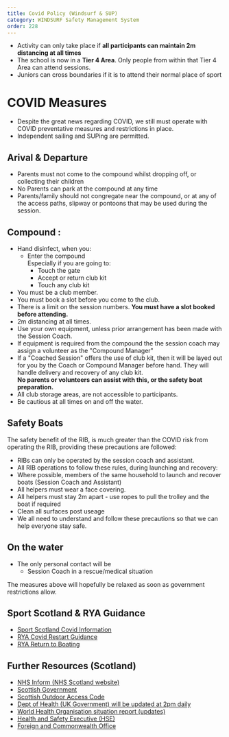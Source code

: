 ```yaml
---
title: Covid Policy (Windsurf & SUP)
category: WINDSURF Safety Management System
order: 228
---
```


- Activity can only take place if **all participants can maintain 2m distancing at all times**
- The school is now in a **Tier 4 Area**. Only people from within that Tier 4 Area can attend sessions.
- Juniors can cross boundaries if it is to attend their normal place of sport

# COVID Measures

- Despite the great news regarding COVID, we still must operate with COVID preventative measures and restrictions in place.
- Independent sailing and SUPing are permitted.

## Arival & Departure

- Parents must not come to the compound whilst dropping off, or collecting their children
- No Parents can park at the compound at any time
- Parents/family should not congregate near the compound, or at any of the access paths, slipway or pontoons that may be used during the session.

## Compound :

- Hand disinfect, when you: 
  - Enter the compound <br />Especially if you are going to:  
    - Touch the gate
    - Accept or return club kit
    - Touch any club kit 
- You must be a club member.
- You must book a slot before you come to the club.
- There is a limit on the session numbers. **You must have a slot booked before attending.**
- 2m distancing at all times.
- Use your own equipment, unless prior arrangement has been made with the Session Coach.
- If equipment is required from the compound the the session coach may assign a volunteer as the "Compound Manager"
- If a "Coached Session" offers the use of club kit, then it will be layed out for you by the Coach or Compound Manager before hand. They will handle delivery and recovery of any club kit. <br />**No parents or volunteers can assist with this, or the safety boat preparation.**
- All club storage areas, are not accessible to participants.
- Be cautious at all times on and off the water.

## Safety Boats
The safety benefit of the RIB, is much greater than the COVID risk from operating the RIB, providing these precautions are followed:

- RIBs can only be operated by the session coach and assistant.
- All RIB operations to follow these rules, during launching and recovery:
- Where possible, members of the same household to launch and recover boats (Session Coach and Assistant)
- All helpers must wear a face covering.
- All helpers must stay 2m apart - use ropes to pull the trolley and the boat if required
- Clean all surfaces post useage
- We all need to understand and follow these precautions so that we can help everyone stay safe.

## On the water
- The only personal contact will be
    - Session Coach in a rescue/medical situation

The measures above will hopefully be relaxed as soon as government restrictions allow.



## Sport Scotland & RYA Guidance
- [Sport Scotland Covid Information](https://sportscotland.org.uk/covid-19/)
- [RYA Covid Restart Guidance](https://www.rya.org.uk/training-support/Pages/covid-19-return-to-boating-guidance.aspx)
- [RYA Return to Boating](https://www.rya.org.uk/scotland/representation/Pages/Return-to-Boating.aspx)

## Further Resources (Scotland)

- [NHS Inform (NHS Scotland website)](https://www.nhs.uk/conditions/coronavirus-covid-19/) 
- [Scottish Government](https://www.gov.scot/coronavirus-covid-19/)
- [Scottish Outdoor Access Code](https://www.outdooraccess-scotland.scot/) 
- [Dept of Health (UK Government) will be updated at 2pm daily](https://www.gov.uk/government/topical-events/coronavirus-covid-19-uk-government-response)
- [World Health Organisation situation report (updates)](https://www.who.int/emergencies/diseases/novel-coronavirus-2019/situation-reports/) 
- [Health and Safety Executive (HSE)](https://www.hse.gov.uk/news/coronavirus.htm)
- [Foreign and Commonwealth Office](https://www.gov.uk/guidance/travel-advice-novel-coronavirus) 

